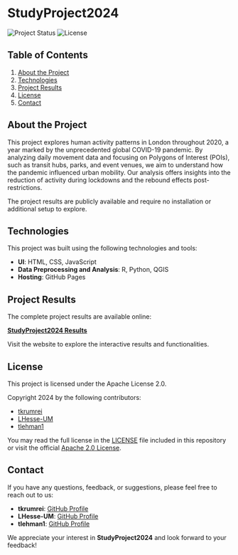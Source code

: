 # StudyProject2024

![Project Status](https://img.shields.io/badge/Status-Active-brightgreen)
![License](https://img.shields.io/badge/License-Apache%202.0-blue)

## Table of Contents

1. [About the Project](#about-the-project)
2. [Technologies](#technologies)
3. [Project Results](#project-results)
4. [License](#license)
5. [Contact](#contact)

## About the Project

This project explores human activity patterns in London throughout 2020, a year marked by the unprecedented global COVID-19 pandemic. By analyzing daily movement data and focusing on Polygons of Interest (POIs), such as transit hubs, parks, and event venues, we aim to understand how the pandemic influenced urban mobility. Our analysis offers insights into the reduction of activity during lockdowns and the rebound effects post-restrictions.


The project results are publicly available and require no installation or additional setup to explore.

## Technologies

This project was built using the following technologies and tools:

- **UI**: HTML, CSS, JavaScript
- **Data Preprocessing and Analysis**: R, Python, QGIS
- **Hosting**: GitHub Pages

## Project Results

The complete project results are available online:

[ **StudyProject2024 Results**](https://tkrumrei.github.io/StudyProject2024/)

Visit the website to explore the interactive results and functionalities.

## License

This project is licensed under the Apache License 2.0. 

Copyright 2024 by the following contributors:

- [tkrumrei](https://github.com/tkrumrei)
- [LHesse-UM](https://github.com/LHesse-UM)
- [tlehman1](https://github.com/tlehman1)

You may read the full license in the [LICENSE](LICENSE) file included in this repository or visit the official [Apache 2.0 License](http://www.apache.org/licenses/LICENSE-2.0).

## Contact

If you have any questions, feedback, or suggestions, please feel free to reach out to us:

- **tkrumrei**: [GitHub Profile](https://github.com/tkrumrei)
- **LHesse-UM**: [GitHub Profile](https://github.com/LHesse-UM)
- **tlehman1**: [GitHub Profile](https://github.com/tlehman1)

We appreciate your interest in **StudyProject2024** and look forward to your feedback!
